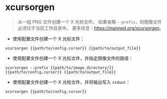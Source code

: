 # xcursorgen

> 从一组 PNG 文件创建一个 X 光标文件。
> 如果省略 `--prefix`，则图像文件必须位于当前工作目录中。
> 更多信息：<https://manned.org/xcursorgen>。

- 使用配置文件创建一个 X 光标文件：

`xcursorgen {{path/to/config.cursor}} {{path/to/output_file}}`

- 使用配置文件创建一个 X 光标文件，并指定图像文件的路径：

`xcursorgen --prefix {{path/to/image_directory/}} {{path/to/config.cursor}} {{path/to/output_file}}`

- 使用配置文件创建一个 X 光标文件，并将输出写入 `stdout`：

`xcursorgen {{path/to/config.cursor}}`